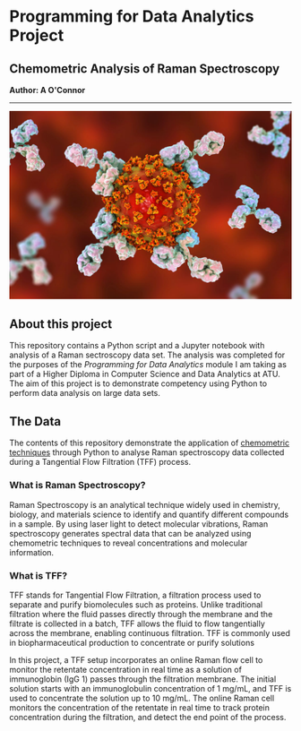 # Programming for Data Analytics Project 
## Chemometric Analysis of Raman Spectroscopy
**Author: A O'Connor**
*****
<div align="center">
    <img src=".\img\igg1_cell_structure.jpg" alt="Cells">
</div>

## About this project
This repository contains a Python script and a Jupyter notebook with analysis of a Raman sectroscopy data set. The analysis was completed for the purposes of the *Programming for Data Analytics* module I am taking as part of a Higher Diploma in Computer Science and Data Analytics at ATU. The aim of this project is to demonstrate competency using Python to perform data analysis on large data sets.  
## The Data
The contents of this repository demonstrate the application of [chemometric techniques](https://en.wikipedia.org/wiki/Chemometrics) through Python to analyse Raman spectroscopy data collected during a Tangential Flow Filtration (TFF) process. 
### What is Raman Spectroscopy?
Raman Spectroscopy is an analytical technique widely used in chemistry, biology, and materials science to identify and quantify different compounds in a sample. By using laser light to detect molecular vibrations, Raman spectroscopy generates spectral data that can be analyzed using chemometric techniques to reveal concentrations and molecular information.
### What is TFF? 
TFF stands for Tangential Flow Filtration, a filtration process used to separate and purify biomolecules such as proteins. Unlike traditional filtration where the fluid passes directly through the membrane and the filtrate is collected in a batch, TFF allows the fluid to flow tangentially across the membrane, enabling continuous filtration. TFF is commonly used in biopharmaceutical production to concentrate or purify solutions

In this project, a TFF setup incorporates an online Raman flow cell to monitor the retentate concentration in real time as a solution of immunoglobin (IgG 1) passes through the filtration membrane. The initial solution starts with an immunoglobulin concentration of 1 mg/mL, and TFF is used to concentrate the solution up to 10 mg/mL. The online Raman cell monitors the concentration of the retentate in real time to track protein concentration during the filtration, and detect the end point of the process.
